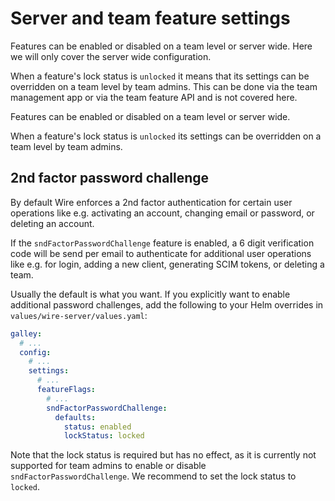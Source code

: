 # Server and team feature settings

Features can be enabled or disabled on a team level or server wide. Here we will only cover the server wide configuration.

When a feature's lock status is `unlocked` it means that its settings can be overridden on a team level by team admins. This can be done via the team management app or via the team feature API and is not covered here.

Features can be enabled or disabled on a team level or server wide.

When a feature's lock status is `unlocked` its settings can be overridden on a team level by team admins.

## 2nd factor password challenge

By default Wire enforces a 2nd factor authentication for certain user operations like e.g. activating an account, changing email or password, or deleting an account.

If the `sndFactorPasswordChallenge` feature is enabled, a 6 digit verification code will be send per email to authenticate for additional user operations like e.g. for login, adding a new client, generating SCIM tokens, or deleting a team.

Usually the default is what you want. If you explicitly want to enable additional password challenges, add the following to your Helm overrides in `values/wire-server/values.yaml`:

```yaml
galley:
  # ...
  config:
    # ...
    settings:
      # ...
      featureFlags:
        # ...
        sndFactorPasswordChallenge:
          defaults:
            status: enabled
            lockStatus: locked
```

Note that the lock status is required but has no effect, as it is currently not supported for team admins to enable or disable `sndFactorPasswordChallenge`. We recommend to set the lock status to `locked`.
